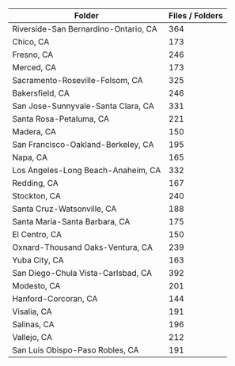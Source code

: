| Folder                               |   Files / Folders |
|--------------------------------------|-------------------|
| Riverside-San Bernardino-Ontario, CA |               364 |
| Chico, CA                            |               173 |
| Fresno, CA                           |               246 |
| Merced, CA                           |               173 |
| Sacramento-Roseville-Folsom, CA      |               325 |
| Bakersfield, CA                      |               246 |
| San Jose-Sunnyvale-Santa Clara, CA   |               331 |
| Santa Rosa-Petaluma, CA              |               221 |
| Madera, CA                           |               150 |
| San Francisco-Oakland-Berkeley, CA   |               195 |
| Napa, CA                             |               165 |
| Los Angeles-Long Beach-Anaheim, CA   |               332 |
| Redding, CA                          |               167 |
| Stockton, CA                         |               240 |
| Santa Cruz-Watsonville, CA           |               188 |
| Santa Maria-Santa Barbara, CA        |               175 |
| El Centro, CA                        |               150 |
| Oxnard-Thousand Oaks-Ventura, CA     |               239 |
| Yuba City, CA                        |               163 |
| San Diego-Chula Vista-Carlsbad, CA   |               392 |
| Modesto, CA                          |               201 |
| Hanford-Corcoran, CA                 |               144 |
| Visalia, CA                          |               191 |
| Salinas, CA                          |               196 |
| Vallejo, CA                          |               212 |
| San Luis Obispo-Paso Robles, CA      |               191 |